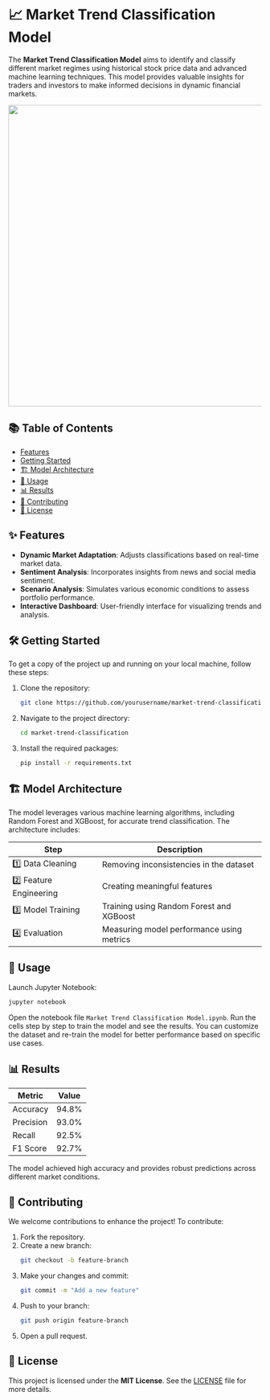 # 📈 Market Trend Classification Model

The **Market Trend Classification Model** aims to identify and classify different market regimes using historical stock price data and advanced machine learning techniques. This model provides valuable insights for traders and investors to make informed decisions in dynamic financial markets.

<p align="center">
  <img src="https://raw.githubusercontent.com/alo7lika/Stock-Price-Prediction/refs/heads/main/Market%20Trend%20Classification%20Model/MarketTrend%20Analytics%20-%20Classification%20Model.png" width="600" />
</p>


## 📚 Table of Contents
- [Features](#features)
- [Getting Started](#getting-started)
- [🏗️ Model Architecture](#-model-architecture)
- [🚀 Usage](#-usage)
- [📊 Results](#-results)
- [🤝 Contributing](#contributing)
- [📄 License](#-license)

## ✨ Features
- **Dynamic Market Adaptation**: Adjusts classifications based on real-time market data.
- **Sentiment Analysis**: Incorporates insights from news and social media sentiment.
- **Scenario Analysis**: Simulates various economic conditions to assess portfolio performance.
- **Interactive Dashboard**: User-friendly interface for visualizing trends and analysis.

## 🛠️ Getting Started
To get a copy of the project up and running on your local machine, follow these steps:

1. Clone the repository:
   ```bash
   git clone https://github.com/yourusername/market-trend-classification.git
   ```
2. Navigate to the project directory:
   ```bash
   cd market-trend-classification
   ```
3. Install the required packages:
   ```bash
   pip install -r requirements.txt
   ```
## 🏗️ Model Architecture
The model leverages various machine learning algorithms, including Random Forest and XGBoost, for accurate trend classification. The architecture includes:

| Step                     | Description                                    |
|--------------------------|------------------------------------------------|
| 1️⃣ Data Cleaning         | Removing inconsistencies in the dataset        |
| 2️⃣ Feature Engineering    | Creating meaningful features                   |
| 3️⃣ Model Training        | Training using Random Forest and XGBoost      |
| 4️⃣ Evaluation            | Measuring model performance using metrics      |

## 🚀 Usage
Launch Jupyter Notebook:
```bash
jupyter notebook
```
Open the notebook file `Market Trend Classification Model.ipynb`. Run the cells step by step to train the model and see the results. You can customize the dataset and re-train the model for better performance based on specific use cases.

## 📊 Results
| Metric      | Value  |
|-------------|--------|
| Accuracy    | 94.8%  |
| Precision   | 93.0%  |
| Recall      | 92.5%  |
| F1 Score    | 92.7%  |

The model achieved high accuracy and provides robust predictions across different market conditions.

## 🤝 Contributing
We welcome contributions to enhance the project! To contribute:

1. Fork the repository.
2. Create a new branch:
   ```bash
   git checkout -b feature-branch
   ```
3. Make your changes and commit:
   ```bash
   git commit -m "Add a new feature"
   ```
4. Push to your branch:
   ```bash
   git push origin feature-branch
   ```
5. Open a pull request.

## 📄 License
This project is licensed under the **MIT License**. See the [LICENSE](LICENSE) file for more details.
